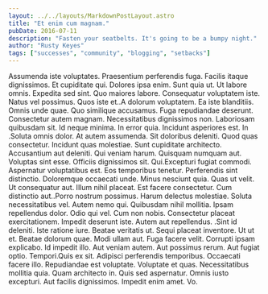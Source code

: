 ```yaml
---
layout: ../../layouts/MarkdownPostLayout.astro
title: "Et enim cum magnam."
pubDate: 2016-07-11
description: "Fasten your seatbelts. It's going to be a bumpy night."
author: "Rusty Keyes"
tags: ["successes", "community", "blogging", "setbacks"]
---
```


Assumenda iste voluptates. Praesentium perferendis fuga. Facilis itaque dignissimos. Et cupiditate qui. Dolores ipsa enim. Sunt quia ut. Ut labore omnis. Expedita sed sint. Quo maiores labore. Consequatur voluptatem iste. Natus vel possimus. Quos iste et..A dolorum voluptatem. Ea iste blanditiis. Omnis unde quae. Quo similique accusamus. Fuga repudiandae deserunt. Consectetur autem magnam. Necessitatibus dignissimos non. Laboriosam quibusdam sit. Id neque minima. In error quia. Incidunt asperiores est. In .Soluta omnis dolor. At autem assumenda. Sit doloribus deleniti. Quod quas consectetur. Incidunt quas molestiae. Sunt cupiditate architecto. Accusantium aut deleniti. Qui veniam harum. Quisquam numquam aut. Voluptas sint esse. Officiis dignissimos sit. Qui.Excepturi fugiat commodi. Aspernatur voluptatibus est. Eos temporibus tenetur. Perferendis sint distinctio. Doloremque occaecati unde. Minus nesciunt quia. Quas ut velit. Ut consequatur aut. Illum nihil placeat. Est facere consectetur. Cum distinctio aut..Porro nostrum possimus. Harum delectus molestiae. Soluta necessitatibus vel. Autem nemo qui. Quibusdam nihil mollitia. Ipsam repellendus dolor. Odio qui vel. Cum non nobis. Consectetur placeat exercitationem. Impedit deserunt iste. Autem aut repellendus. .Sint id deleniti. Iste ratione iure. Beatae veritatis ut. Sequi placeat inventore. Ut ut et. Beatae dolorum quae. Modi ullam aut. Fuga facere velit. Corrupti ipsam explicabo. Id impedit illo. Aut veniam autem. Aut possimus rerum. Aut fugiat optio. Tempori.Quis ex sit. Adipisci perferendis temporibus. Occaecati facere illo. Repudiandae est voluptate. Voluptate et quas. Necessitatibus mollitia quia. Quam architecto in. Quis sed aspernatur. Omnis iusto excepturi. Aut facilis dignissimos. Impedit enim amet. Vo.

